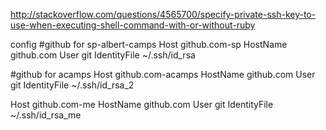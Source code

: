 http://stackoverflow.com/questions/4565700/specify-private-ssh-key-to-use-when-executing-shell-command-with-or-without-ruby

config
#github for sp-albert-camps
Host github.com-sp
    HostName github.com
    User git
    IdentityFile ~/.ssh/id_rsa

#github for acamps
Host github.com-acamps
    HostName github.com
    User git
    IdentityFile ~/.ssh/id_rsa_2

Host github.com-me
    HostName github.com
    User git
    IdentityFile ~/.ssh/id_rsa_me
